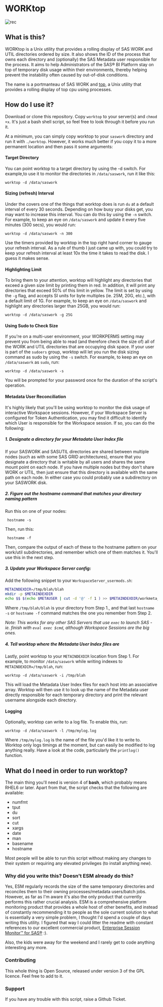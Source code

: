 # WORKtop

![rec](https://cloud.githubusercontent.com/assets/11962123/21123510/118e7232-c0d1-11e6-9a0f-65eb02fc51d2.gif)

## What is this?

WORKtop is a Unix utility that provides a rolling display of SAS WORK and UTIL directories ordered by size. It also shows the ID of the process that owns each directory and (optionally) the SAS Metadata user responsible for the process. It aims to help Administrators of the SAS® BI Platform stay on top of temporary disk usage within their environments, thereby helping prevent the instability often caused by out-of-disk conditions.

The name is a portmanteau of SAS WORK and [top](http://www.unixtop.org/), a Unix utility that provides a rolling display of top cpu using processes.

## How do I use it?

Download or clone this repository. Copy `worktop` to your server(s) and `chmod +x`. It's just a bash shell script, so feel free to look through it before you run it. 

At a minimum, you can simply copy worktop to your `saswork` directory and run it with `./worktop`. However, it works much better if you copy it to a more permanent location and then pass it some arguments:

#### Target Directory

You can point worktop to a target directory by using the -d switch. For example,to use it to monitor the directories in `/data/saswork`, run it like this:

```
worktop -d /data/saswork
```

#### Sizing (refresh) Interval

Under the covers one of the things that worktop does is run `du` at a default interval of every 30 seconds. Depending on how busy your disks get, you may want to increase this interval. You can do this by using the `-n` switch. For example, to keep an eye on `/data/saswork` and update it every five minutes (300 secs), you would run:

```
worktop -d /data/saswork -n 300
```

Use the timers provided by worktop in the top right hand corner to gauge your refresh interval. As a rule of thumb I just came up with, you could try to keep your refresh interval at least 10x the time it takes to read the disk. I guess it makes sense. 

#### Highlighting Limit

To bring them to your attention, worktop will highlight any directories that exceed a given size limit by printing them in red. In addition, it will print any directories that exceed 50% of this limit in yellow. The limit is set by using the `-g` flag, and accepts SI units for byte multiples (ie. 25M, 20G, etc.), with a default limit of 1G. For example, to keep an eye on `/data/saswork` and highlight any directories larger than 25GB, you would run:

```
worktop -d /data/saswork -g 25G
```

#### Using Sudo to Check Size

If you're on a multi-user environment, your WORKPERMS setting may prevent you from being able to read (and therefore check the size of) all of the WORK and UTIL directories that are occupying disk space. If your user is part of the `sudoers` group, worktop will let you run the disk sizing command as sudo by using the `-s` switch. For example, to keep an eye on `/data/saswork` as `sudo`, run:


```
worktop -d /data/saswork -s
```

You will be prompted for your password once for the duration of the script's operation.

#### Metadata User Reconciliation

It's highly likely that you'll be using worktop to monitor the disk usage of interactive Workspace sessions. However, if your Workspace Server is configured for Token Authentication, you may find it difficult to identify which User is responsible for the Workspace session. If so, you can do the following:

##### 1. Designate a directory for your Metadata User Index file

   If your SASWORK and SASUTIL directories are shared between multiple nodes (such as with some SAS GRID architectures), ensure that you designate a directory that is writable by all users and shares the same mount point on each node. If you have multiple nodes but they don't share WORK or UTIL, then just ensure that this directory is available with the same path on each node. In either case you could probably use a subdirectory on your SASWORK disk.

##### 2. Figure out the hostname command that matches your directory naming pattern

   Run this on one of your nodes:
   ```
    hostname -s
   ```

   Then, run this:
   ```
    hostname -f
   ```

   Then, compare the output of each of these to the hostname pattern on your work/util subdirectories, and remember which one of them matches it. You'll use this in the next step.

##### 3. Update your Workspace Server config:

Add the following snippet to your `WorkspaceServer_usermods.sh`:

```sh
METAINDEXDIR=/tmp/blah/blah
mkdir -p $METAINDEXDIR
echo $$ $(echo $METAUSER | cut -d '@' -f 1 ) >> $METAINDEXDIR/workmeta_$(hostname -s)      
```

Where `/tmp/blah/blah` is your directory from Step 1., and that last `hostname -s` or `hostname -f` command matches the one you remember from Step 2. 

*Note: This works for any other SAS Servers that use `exec` to launch SAS - ie. finish with `eval exec $cmd`, although Workspace Sessions are the big ones.*

##### 4. Tell worktop where the Metadata User Index files are

Lastly, point worktop to your `METAINDEXDIR` location from Step 1. For example, to monitor `/data/saswork` while writing indexes to `METAINDEXDIR=/tmp/blah`, run:

```
worktop -d /data/saswork -i /tmp/blah
```

This will load the Metadata User Index files for each host into an associative array. Worktop will then use it to look up the name of the Metadata user directly responsible for each temporary directory and print the relevant username alongside each directory. 

#### Logging

Optionally, worktop can write to a log file. To enable this, run:

```
worktop -d /data/saswork -l /tmp/mylog.log
```

Where `/tmp/mylog.log` is the name of the file you'd like it to write to. Worktop only logs timings at the moment, but can easily be modified to log anything really. Have a look at the code, particularly the `printlog()` function.

## What do I need in order to run worktop?

The main thing you'll need is version 4 of **bash**, which probably means RHEL6 or later. Apart from that, the script checks that the following are available:

- numfmt
- tput
- du
- sort
- cut
- xargs
- date
- man
- basename
- hostname

Most people will be able to run this script without making any changes to their system or requiring any elevated privileges (to install anything new).

### Why did you write this? Doesn't ESM already do this?

Yes, ESM regularly records the size of the same temporary directories and reconciles them to their owning processes/metadata users/batch jobs. However, as far as I'm aware it's also the only product that currently performs this rather crucial analysis. ESM is a comprehensive platform monitoring product that provides a whole host of other benefits, and instead of constantly recommending it to people as the sole current solution to what is essentially a very simple problem, I thought I'd spend a couple of days writing this utility. I figured that way I could litter the readme with constant references to our excellent commercial product, [Enterprise Session Monitor™ for SAS®](https://boemskats.com/esm) :).

Also, the kids were away for the weekend and I rarely get to code anything interesting any more.

### Contributing

This whole thing is Open Source, released under version 3 of the GPL licence. Feel free to add to it. 

### Support 

If you have any trouble with this script, raise a Github Ticket. 
